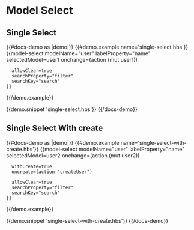 # Model Select

## Single Select
{{#docs-demo as |demo|}}
  {{#demo.example name='single-select.hbs'}}
    {{model-select
      modelName="user"
      labelProperty="name"
      selectedModel=user1
      onchange=(action (mut user1))
      
      allowClear=true
      searchProperty="filter"
      searchKey="search"
    }}
  {{/demo.example}}

  {{demo.snippet 'single-select.hbs'}}
{{/docs-demo}}

## Single Select With create

{{#docs-demo as |demo|}}
  {{#demo.example name='single-select-with-create.hbs'}}
    {{model-select
      modelName="user"
      labelProperty="name"
      selectedModel=user2
      onchange=(action (mut user2))
      
      withCreate=true
      oncreate=(action "createUser")
      
      allowClear=true
      searchProperty="filter"
      searchKey="search"
    }}
  {{/demo.example}}

  {{demo.snippet 'single-select-with-create.hbs'}}
{{/docs-demo}}
